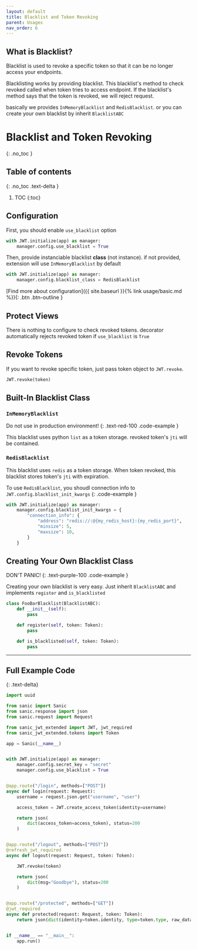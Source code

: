 ```yaml
---
layout: default
title: Blacklist and Token Revoking
parent: Usages
nav_order: 6
---
```


## What is Blacklist?
Blacklist is used to revoke a specific token so that it can be no longer access your endpoints.

Blacklisting works by providing blacklist. This blacklist's method to check revoked called when token tries to access endpoint. If the blacklist's method says that the token is revoked, we will reject request.

basically we provides `InMemoryBlacklist` and `RedisBlacklist`. or you can create your own blacklist by inherit `BlacklistABC`

# Blacklist and Token Revoking
{: .no_toc }

## Table of contents
{: .no_toc .text-delta }

1. TOC
{:toc}


## Configuration

First, you should enable `use_blacklist` option

```python
with JWT.initialize(app) as manager:
    manager.config.use_blacklist = True
```

Then, provide instanciable blacklist **class** (not instance). if not provided, extension will use `InMemoryBlacklist` by default

```python
with JWT.initialize(app) as manager:
    manager.config.blacklist_class = RedisBlacklist
```

[Find more about configuration]({{ site.baseurl }}{% link usage/basic.md %}){: .btn .btn-outline }

## Protect Views

There is nothing to configure to check revoked tokens. decorator automatically rejects revoked token if `use_blacklist` is `True`

## Revoke Tokens

If you want to revoke specific token, just pass token object to `JWT.revoke`.

```python
JWT.revoke(token)
```

## Built-In Blacklist Class

### `InMemoryBlacklist`

Do not use in production environment!
{: .text-red-100 .code-example }

This blacklist uses python `list` as a token storage. revoked token's `jti` will be contained.

### `RedisBlacklist`


This blacklist uses `redis` as a token storage. When token revoked, this blacklist stores token's `jti` with expiration.

To use `RedisBlacklist`, you shoudl connection info to `JWT.config.blacklist_init_kwargs`
{: .code-example }
```python
with JWT.initialize(app) as manager:
    manager.config.blacklist_init_kwargs = {
        "connection_info": {
            "address": "redis://:@{my_redis_host}:{my_redis_port}",
            "minsize": 5,
            "maxsize": 10,
        }
    }
```

## Creating Your Own Blacklist Class

DON'T PANIC!
{: .text-purple-100 .code-example }

Creating your own blacklist is very easy. Just inherit `BlacklistABC` and implements `register` and `is_blacklisted`

```python
class FooBarBlacklist(BlacklistABC):
    def __init__(self):
        pass

    def register(self, token: Token):
        pass

    def is_blacklisted(self, token: Token):
        pass
```


---

## Full Example Code
{: .text-delta}


```python
import uuid

from sanic import Sanic
from sanic.response import json
from sanic.request import Request

from sanic_jwt_extended import JWT, jwt_required
from sanic_jwt_extended.tokens import Token

app = Sanic(__name__)


with JWT.initialize(app) as manager:
    manager.config.secret_key = "secret"
    manager.config.use_blacklist = True


@app.route("/login", methods=["POST"])
async def login(request: Request):
    username = request.json.get("username", "user")

    access_token = JWT.create_access_token(identity=username)

    return json(
        dict(access_token=access_token), status=200
    )


@app.route("/logout", methods=["POST"])
@refresh_jwt_required
async def logout(request: Request, token: Token):

    JWT.revoke(token)

    return json(
        dict(msg="Goodbye"), status=200
    )


@app.route("/protected", methods=["GET"])
@jwt_required
async def protected(request: Request, token: Token):
    return json(dict(identity=token.identity, type=token.type, raw_data=token.raw_data, exp=str(token.exp)))


if __name__ == "__main__":
    app.run()
```